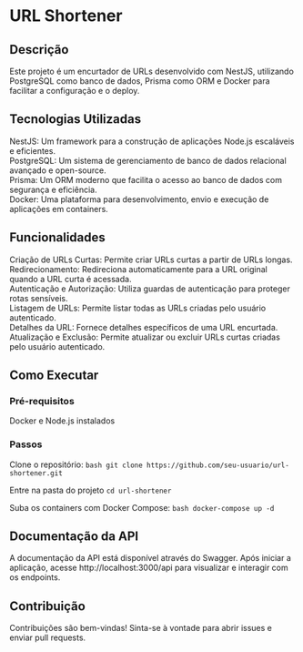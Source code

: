 # URL Shortener

## Descrição

Este projeto é um encurtador de URLs desenvolvido com NestJS, utilizando PostgreSQL como banco de dados, Prisma como ORM e Docker para facilitar a configuração e o deploy.

## Tecnologias Utilizadas

NestJS: Um framework para a construção de aplicações Node.js escaláveis e eficientes.<br>
PostgreSQL: Um sistema de gerenciamento de banco de dados relacional avançado e open-source.<br>
Prisma: Um ORM moderno que facilita o acesso ao banco de dados com segurança e eficiência.<br>
Docker: Uma plataforma para desenvolvimento, envio e execução de aplicações em containers.<br>
## Funcionalidades

Criação de URLs Curtas: Permite criar URLs curtas a partir de URLs longas.<br>
Redirecionamento: Redireciona automaticamente para a URL original quando a URL curta é acessada.<br>
Autenticação e Autorização: Utiliza guardas de autenticação para proteger rotas sensíveis.<br>
Listagem de URLs: Permite listar todas as URLs criadas pelo usuário autenticado.<br>
Detalhes da URL: Fornece detalhes específicos de uma URL encurtada.<br>
Atualização e Exclusão: Permite atualizar ou excluir URLs curtas criadas pelo usuário autenticado.<br>
## Como Executar

### Pré-requisitos

Docker e Node.js instalados
### Passos

Clone o repositório: ```bash git clone https://github.com/seu-usuario/url-shortener.git```<br>

Entre na pasta do projeto ```cd url-shortener ```<br>

Suba os containers com Docker Compose: ```bash docker-compose up -d ```

## Documentação da API

A documentação da API está disponível através do Swagger. Após iniciar a aplicação, acesse http://localhost:3000/api para visualizar e interagir com os endpoints.

## Contribuição

Contribuições são bem-vindas! Sinta-se à vontade para abrir issues e enviar pull requests.